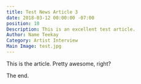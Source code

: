 ```yaml
---
title: Test News Article 3
date: 2018-03-12 00:00:00 -07:00
position: 10
Description: This is an excellent test article.
Author: Name Teekay
Category: Artist Interview
Main Image: test.jpg
---
```


This is the article. Pretty awesome, right?

The end.
